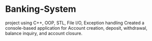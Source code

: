 # Banking-System
project using C++, OOP, STL, File I/O, Exception handling
Created a console-based application for Account creation, deposit, withdrawal, balance inquiry, and account closure.
